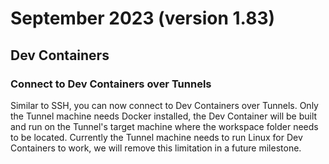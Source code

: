 # September 2023 (version 1.83)

## Dev Containers

### Connect to Dev Containers over Tunnels

Similar to SSH, you can now connect to Dev Containers over Tunnels. Only the
Tunnel machine needs Docker installed, the Dev Container will be built and run
on the Tunnel's target machine where the workspace folder needs to be located.
Currently the Tunnel machine needs to run Linux for Dev Containers to work, we
will remove this limitation in a future milestone.

